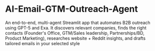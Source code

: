 # AI-Email-GTM-Outreach-Agent
An end-to-end, multi-agent Streamlit app that automates B2B outreach using GPT-5 and Exa. It discovers relevant companies, finds the right contacts (Founder's Office, GTM/Sales leadership, Partnerships/BD, Product Marketing), researches website + Reddit insights, and drafts tailored emails in your selected style
